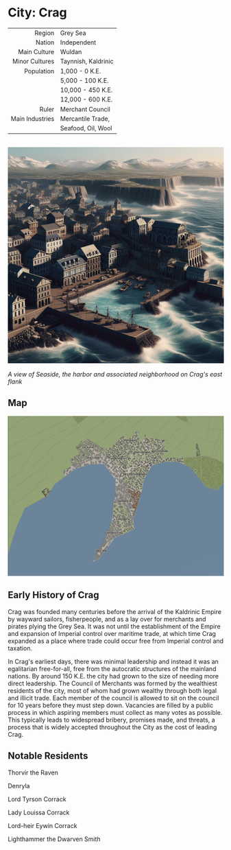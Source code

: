 # City: Crag

<!-- HTML goes here -->
<style>
  table {margin-left: 0 !important;}
</style>

<!-- end HTML -->

| | |
|----------------:|:--------------------|
| Region          | Grey Sea            |
| Nation          | Independent         |
| Main Culture    | Wuldan              |
| Minor Cultures  | Taynnish, Kaldrinic |
| Population      | 1,000 - 0 K.E.      |
|                 | 5,000 - 100 K.E.    |
|                 | 10,000 - 450 K.E.   |
|                 | 12,000 - 600 K.E.   |
| Ruler           | Merchant Council    |
| Main Industries | Mercantile Trade,   |
|                 | Seafood, Oil, Wool  |  

<br>

<img src="images/crag_ai_art.png" alt="View of Crag in 442 K.E." width="800"/>
  
<i> A view of Seaside, the harbor and associated neighborhood on Crag's east flank </i>

## Map

<img src="./images/crag_map.png" alt="Map of Crag in 442 K.E." width="900"/> 


## Early History of Crag  

Crag was founded many centuries before the arrival of the Kaldrinic Empire by wayward sailors, fisherpeople, and as a lay over for merchants and pirates plying the Grey Sea. It was not until the establishment of the Empire and expansion of Imperial control over maritime trade, at which time Crag expanded as a place where trade could occur free from Imperial control and taxation.

In Crag's earliest days, there was minimal leadership and instead it was an egalitarian free-for-all, free from the autocratic structures of the mainland nations. By around 150 K.E. the city had grown to the size of needing more direct leadership. The Council of Merchants was formed by the wealthiest residents of the city, most of whom had grown wealthy through both legal and illicit trade. Each member of the council is allowed to sit on the council for 10 years before they must step down. Vacancies are filled by a public process in which aspiring members must collect as many votes as possible. This typically leads to widespread bribery, promises made, and threats, a process that is widely accepted throughout the City as the cost of leading Crag.

## Notable Residents

Thorvir the Raven

Denryla

Lord Tyrson Corrack

Lady Louissa Corrack

Lord-heir Eywin Corrack

Lighthammer the Dwarven Smith

